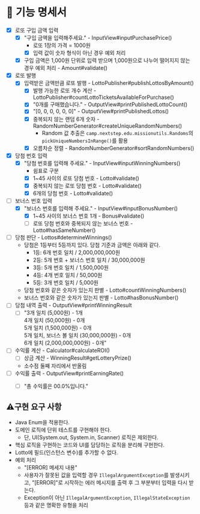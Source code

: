 # 🚀 기능 명세서

- [x] 로또 구입 금액 입력 
  - [x] "구입 금액을 입력해주세요." - InputView#inputPurchasePrice()
    - 로또 1장의 가격 = 1000원
    - [x] 입력 값이 숫자 형식이 아닌 경우 예외 처리
  - [x] 구입 금액은 1,000원 단위로 입력 받으며 1,000원으로 나누어 떨어지지 않는 경우 예외 처리 - Amount#validate()
- [x] 로또 발행 
  - [x] 입력받은 금액만큼 로또 발행 - LottoPublisher#publishLottosByAmount()
    - [x] 발행 가능한 로또 개수 계산 - LottoPublisher#countLottoTicketsAvailableForPurchase()
    - [x] "0개를 구매했습니다." - OutputView#printPublishedLottoCount()
    - [x] "[0, 0, 0, 0, 0, 0]" - OutputView#printPublishedLottos()
    - [x] 중복되지 않는 랜덤 6개 숫자 - RandomNumberGenerator#createUniqueRandomNumbers()
      - Random 값 추출은 `camp.nextstep.edu.missionutils.Randoms`의 `pickUniqueNumbersInRange()`를 활용
    - [x] 오름차순 정렬 - RandomNumberGenerator#sortRandomNumbers()
- [x] 당첨 번호 입력 
  - [x] "당첨 번호를 입력해 주세요." - InputView#inputWinningNumbers()
    - 쉼표로 구분
    - [x] 1~45 사이의 로또 당첨 번호 - Lotto#validate()
    - [x] 중복되지 않는 로또 당첨 번호 - Lotto#validate()
    - [x] 6개의 당첨 번호 - Lotto#validate()
- [ ] 보너스 번호 입력
  - [x] "보너스 번호를 입력해 주세요." - InputView#inputBonusNumber()
    - [x] 1~45 사이의 보너스 번호 1개 - Bonus#validate()
    - [ ] 로또 당첨 번호와 중복되지 않는 보너스 번호 - Lotto#hasSameNumber()
- [ ] 당첨 판단 - Lottos#determineWinnings()
  - 당첨은 1등부터 5등까지 있다. 당첨 기준과 금액은 아래와 같다.
    - 1등: 6개 번호 일치 / 2,000,000,000원
    - 2등: 5개 번호 + 보너스 번호 일치 / 30,000,000원
    - 3등: 5개 번호 일치 / 1,500,000원
    - 4등: 4개 번호 일치 / 50,000원
    - 5등: 3개 번호 일치 / 5,000원
  - 당첨 번호와 같은 숫자가 있는지 판별 - Lotto#countWinningNumbers()
  - 보너스 번호와 같은 숫자가 있는지 판별 - Lotto#hasBonusNumber()
- [ ] 당첨 내역 출력 - OutputView#printWinningResult
  - [ ] "3개 일치 (5,000원) - 1개\
    4개 일치 (50,000원) - 0개\
    5개 일치 (1,500,000원) - 0개\
    5개 일치, 보너스 볼 일치 (30,000,000원) - 0개\
    6개 일치 (2,000,000,000원) - 0개"
- [ ] 수익률 계산 - Calculator#calculateROI()
  - [ ] 상금 계산 - WinningResult#getLotteryPrize()
  - 소수점 둘째 자리에서 반올림
- [ ] 수익률 출력 - OutputView#printEarningRate()
  - [ ] "총 수익률은 00.0%입니다." 



## ⚠️구현 요구 사항
- Java Enum을 적용한다.
- 도메인 로직에 단위 테스트를 구현해야 한다.
  - 단, UI(System.out, System.in, Scanner) 로직은 제외한다.
- 핵심 로직을 구현하는 코드와 UI를 담당하는 로직을 분리해 구현한다.
- Lotto에 필드(인스턴스 변수)를 추가할 수 없다.
- 예외 처리
  - "[ERROR] 메세지 내용"
  - 사용자가 잘못된 값을 입력할 경우 `IllegalArgumentException`를 발생시키고, "[ERROR]"로 시작하는 에러 메시지를 출력 후 그 부분부터 입력을 다시 받는다.
  - Exception이 아닌 `IllegalArgumentException`, `IllegalStateException` 등과 같은 명확한 유형을 처리